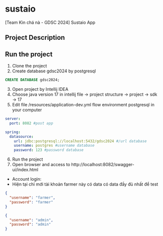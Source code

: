 # sustaio
[Team Kìn chá nà - GDSC 2024] Sustaio App 

## Project Description

## Run the project 
1. Clone the project
2. Create database gdsc2024 by postgresql 
```sql 
CREATE DATABASE gdsc2024;
```
3. Open project by Intellij IDEA
4. Choose java version 17 in intellij
file -> project structure -> project -> sdk -> 17
5. Edit file /resources/application-dev.yml flow environment postgresql in your computer
```yaml
server:
  port: 8082 #post app

spring:
  datasource:
    url: jdbc:postgresql://localhost:5432/gdsc2024 #/url database
    username: postgres #username database
    password: 123 #password database
```
6. Run the project
7. Open browser and access to http://localhost:8082/swagger-ui/index.html
- Account login:
- Hiện tại chỉ mới tài khoản farmer này có data có data đầy đủ nhất để test
```json
{
  "username": "farmer",
  "password": "farmer"
}
```
```json
{
  "username": "admin",
  "password": "admin"
}
```